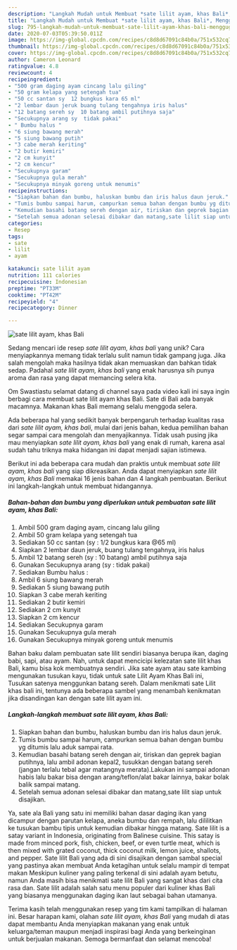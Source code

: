 ```yaml
---
description: "Langkah Mudah untuk Membuat *sate lilit ayam, khas Bali*, Menggugah Selera"
title: "Langkah Mudah untuk Membuat *sate lilit ayam, khas Bali*, Menggugah Selera"
slug: 795-langkah-mudah-untuk-membuat-sate-lilit-ayam-khas-bali-menggugah-selera
date: 2020-07-03T05:39:50.011Z
image: https://img-global.cpcdn.com/recipes/c8d8d67091c84b0a/751x532cq70/sate-lilit-ayam-khas-bali-foto-resep-utama.jpg
thumbnail: https://img-global.cpcdn.com/recipes/c8d8d67091c84b0a/751x532cq70/sate-lilit-ayam-khas-bali-foto-resep-utama.jpg
cover: https://img-global.cpcdn.com/recipes/c8d8d67091c84b0a/751x532cq70/sate-lilit-ayam-khas-bali-foto-resep-utama.jpg
author: Cameron Leonard
ratingvalue: 4.8
reviewcount: 4
recipeingredient:
- "500 gram daging ayam cincang lalu giling"
- "50 gram kelapa yang setengah tua"
- "50 cc santan sy  12 bungkus kara 65 ml"
- "2 lembar daun jeruk buang tulang tengahnya iris halus"
- "12 batang sereh sy  10 batang ambil putihnya saja"
- "Secukupnya arang sy  tidak pakai"
- " Bumbu halus "
- "6 siung bawang merah"
- "5 siung bawang putih"
- "3 cabe merah keriting"
- "2 butir kemiri"
- "2 cm kunyit"
- "2 cm kencur"
- "Secukupnya garam"
- "Secukupnya gula merah"
- "Secukupnya minyak goreng untuk menumis"
recipeinstructions:
- "Siapkan bahan dan bumbu, haluskan bumbu dan iris halus daun jeruk."
- "Tumis bumbu sampai harum, campurkan semua bahan dengan bumbu yg ditumis lalu aduk sampai rata."
- "Kemudian basahi batang sereh dengan air, tiriskan dan geprek bagian putihnya, lalu ambil adonan kepal2, tusukkan dengan batang sereh (jangan terlalu tebal agar matangnya merata).Lakukan ini sampai adonan habis lalu bakar bisa dengan arang/teflon/alat bakar lainnya, bakar bolak balik sampai matang."
- "Setelah semua adonan selesai dibakar dan matang,sate lilit siap untuk disajikan."
categories:
- Resep
tags:
- sate
- lilit
- ayam

katakunci: sate lilit ayam 
nutrition: 111 calories
recipecuisine: Indonesian
preptime: "PT33M"
cooktime: "PT42M"
recipeyield: "4"
recipecategory: Dinner

---
```



![*sate lilit ayam, khas Bali*](https://img-global.cpcdn.com/recipes/c8d8d67091c84b0a/751x532cq70/sate-lilit-ayam-khas-bali-foto-resep-utama.jpg)

Sedang mencari ide resep *sate lilit ayam, khas bali* yang unik? Cara menyiapkannya memang tidak terlalu sulit namun tidak gampang juga. Jika salah mengolah maka hasilnya tidak akan memuaskan dan bahkan tidak sedap. Padahal *sate lilit ayam, khas bali* yang enak harusnya sih punya aroma dan rasa yang dapat memancing selera kita.

Om Swastiastu selamat datang di channel saya pada video kali ini saya ingin berbagi cara membuat sate lilit ayam khas Bali. Sate di Bali ada banyak macamnya. Makanan khas Bali memang selalu menggoda selera.

Ada beberapa hal yang sedikit banyak berpengaruh terhadap kualitas rasa dari *sate lilit ayam, khas bali*, mulai dari jenis bahan, kedua pemilihan bahan segar sampai cara mengolah dan menyajikannya. Tidak usah pusing jika mau menyiapkan *sate lilit ayam, khas bali* yang enak di rumah, karena asal sudah tahu triknya maka hidangan ini dapat menjadi sajian istimewa.


Berikut ini ada beberapa cara mudah dan praktis untuk membuat *sate lilit ayam, khas bali* yang siap dikreasikan. Anda dapat menyiapkan *sate lilit ayam, khas Bali* memakai 16 jenis bahan dan 4 langkah pembuatan. Berikut ini langkah-langkah untuk membuat hidangannya.

<!--inarticleads1-->

##### Bahan-bahan dan bumbu yang diperlukan untuk pembuatan *sate lilit ayam, khas Bali*:

1. Ambil 500 gram daging ayam, cincang lalu giling
1. Ambil 50 gram kelapa yang setengah tua
1. Sediakan 50 cc santan (sy : 1/2 bungkus kara @65 ml)
1. Siapkan 2 lembar daun jeruk, buang tulang tengahnya, iris halus
1. Ambil 12 batang sereh (sy : 10 batang) ambil putihnya saja
1. Gunakan Secukupnya arang (sy : tidak pakai)
1. Sediakan  Bumbu halus :
1. Ambil 6 siung bawang merah
1. Sediakan 5 siung bawang putih
1. Siapkan 3 cabe merah keriting
1. Sediakan 2 butir kemiri
1. Sediakan 2 cm kunyit
1. Siapkan 2 cm kencur
1. Sediakan Secukupnya garam
1. Gunakan Secukupnya gula merah
1. Gunakan Secukupnya minyak goreng untuk menumis


Bahan baku dalam pembuatan sate lilit sendiri biasanya berupa ikan, daging babi, sapi, atau ayam. Nah, untuk dapat mencicipi kelezatan sate lilit khas Bali, kamu bisa kok membuatnya sendiri. Jika sate ayam atau sate kambing mengunakan tusukan kayu, tidak untuk sate Lilit Ayam Khas Bali ini, Tusukan satenya menggunkan batang sereh. Dalam menikmati sate Lilit khas bali ini, tentunya ada beberapa sambel yang menambah kenikmatan jika disandingan kan dengan sate lilit ayam ini. 

<!--inarticleads2-->

##### Langkah-langkah membuat *sate lilit ayam, khas Bali*:

1. Siapkan bahan dan bumbu, haluskan bumbu dan iris halus daun jeruk.
1. Tumis bumbu sampai harum, campurkan semua bahan dengan bumbu yg ditumis lalu aduk sampai rata.
1. Kemudian basahi batang sereh dengan air, tiriskan dan geprek bagian putihnya, lalu ambil adonan kepal2, tusukkan dengan batang sereh (jangan terlalu tebal agar matangnya merata).Lakukan ini sampai adonan habis lalu bakar bisa dengan arang/teflon/alat bakar lainnya, bakar bolak balik sampai matang.
1. Setelah semua adonan selesai dibakar dan matang,sate lilit siap untuk disajikan.


Ya, sate ala Bali yang satu ini memiliki bahan dasar daging ikan yang dicampur dengan parutan kelapa, aneka bumbu dan rempah, lalu dililitkan ke tusukan bambu tipis untuk kemudian dibakar hingga matang. Sate lilit is a satay variant in Indonesia, originating from Balinese cuisine. This satay is made from minced pork, fish, chicken, beef, or even turtle meat, which is then mixed with grated coconut, thick coconut milk, lemon juice, shallots, and pepper. Sate lilit Bali yang ada di sini disajikan dengan sambal special yang pastinya akan membuat Anda ketagihan untuk selalu mampir di tempat makan Meskipun kuliner yang paling terkenal di sini adalah ayam betutu, namun Anda masih bisa menikmati sate lilit Bali yang sangat khas dari cita rasa dan. Sate lilit adalah salah satu menu populer dari kuliner khas Bali yang biasanya menggunakan daging ikan laut sebagai bahan utamanya. 

Terima kasih telah menggunakan resep yang tim kami tampilkan di halaman ini. Besar harapan kami, olahan *sate lilit ayam, khas Bali* yang mudah di atas dapat membantu Anda menyiapkan makanan yang enak untuk keluarga/teman maupun menjadi inspirasi bagi Anda yang berkeinginan untuk berjualan makanan. Semoga bermanfaat dan selamat mencoba!
